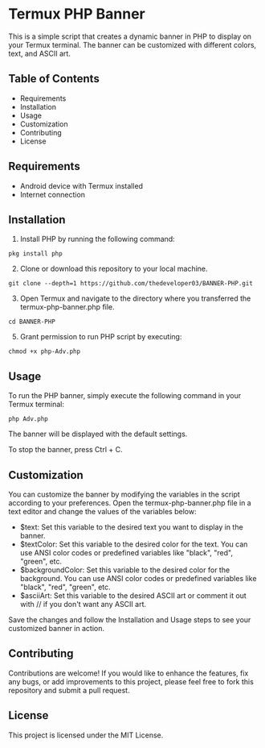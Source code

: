 # Termux PHP Banner

This is a simple script that creates a dynamic banner in PHP to display on your Termux terminal. The banner can be customized with different colors, text, and ASCII art.

## Table of Contents
- Requirements
- Installation
- Usage
- Customization
- Contributing
- License

## Requirements
- Android device with Termux installed
- Internet connection

## Installation
1. Install PHP by running the following command:
```
pkg install php
```
  
2. Clone or download this repository to your local machine.
```
git clone --depth=1 https://github.com/thedeveloper03/BANNER-PHP.git
```
3. Open Termux and navigate to the directory where you transferred the termux-php-banner.php file.
```
cd BANNER-PHP
``` 
5. Grant permission to run PHP script by executing:
```
chmod +x php-Adv.php
```
   
## Usage
To run the PHP banner, simply execute the following command in your Termux terminal:
```
php Adv.php
```

The banner will be displayed with the default settings.

To stop the banner, press Ctrl + C.

## Customization
You can customize the banner by modifying the variables in the script according to your preferences. Open the termux-php-banner.php file in a text editor and change the values of the variables below:

- $text: Set this variable to the desired text you want to display in the banner.
- $textColor: Set this variable to the desired color for the text. You can use ANSI color codes or predefined variables like "black", "red", "green", etc.
- $backgroundColor: Set this variable to the desired color for the background. You can use ANSI color codes or predefined variables like "black", "red", "green", etc.
- $asciiArt: Set this variable to the desired ASCII art or comment it out with // if you don't want any ASCII art.

Save the changes and follow the Installation and Usage steps to see your customized banner in action.

## Contributing
Contributions are welcome! If you would like to enhance the features, fix any bugs, or add improvements to this project, please feel free to fork this repository and submit a pull request.

## License
This project is licensed under the MIT License.